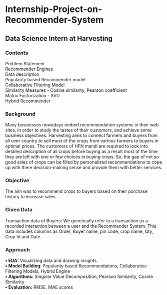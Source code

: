 # Internship-Project-on-Recommender-System
## Data Science Intern at Harvesting 

### Contents
Problem Statement       
Recommender Engines     
Data description      
Popularity based Recommender model              
Collaborative Filtering Model               
Similarity Measures - Cosine similarity, Pearson coefficient                   
Matrix Factorization - SVD                 
Hybrid Recommender                

### Background
Many businesses nowadays embed recommendation systems in their web sites, in order to study the tastes of their customers, and achieve some business objectives. 
Harvesting aims to connect farmers and buyers from all over country to sell most of the crops from various farmers to buyers in optimal prices. The customers of HFN mandi are required to look into detailed description of all crops before buying as a result most of the time they are left with one or few choices in buying crops. So, the gap of not so good sales of crops can be filled by personalized recommendations to cope up with there decision-making sense and provide them with better services.

### Objective
The aim was to recommend crops to buyers based on their purchase history to increase sales.

### Given Data
Transaction data of Buyers: 
We generically refer to a transaction as a recorded interaction between a user and the Recommender System.
This data includes columns as Order, Buyer name, pin code, crop name, Qty, Crop Id and Date.

### Approach
**•	EDA:** Visualizing data and drawing insights          
**•	Model Building**: Popularity based Recommendations, Collaborative Filtering Models, Hybrid Engine         
**•	Algorithms:** Singular Value Decomposition, Pearson Similarity, Cosine Similarity         
**•	Evaluation:** RMSE, MAE scores          
